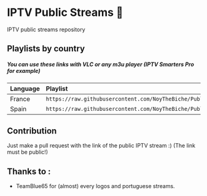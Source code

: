 # IPTV Public Streams 🎥
IPTV public streams repository



## Playlists by country

##### You can use these links with VLC or any m3u player (IPTV Smarters Pro for example)

<table>
	<thead>
		<tr><th align="left">Language</th><th align="left">Playlist</th></tr>
	</thead>
	<tbody>
		<tr><td align="left">France</td><td align="left"><code>https://raw.githubusercontent.com/NoyTheBiche/PublicIPTV/master/france.m3u</code></td></tr>
		<tr><td align="left">Spain</td><td align="left"><code>https://raw.githubusercontent.com/NoyTheBiche/PublicIPTV/master/spain.m3u</code></td></tr>
	</tbody>
</table>


## Contribution

Just make a pull request with the link of the public IPTV stream :) (The link must be public!)

## Thanks to : 

- TeamBlue65 for (almost) every logos and portuguese streams.

